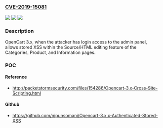 ### [CVE-2019-15081](https://cve.mitre.org/cgi-bin/cvename.cgi?name=CVE-2019-15081)
![](https://img.shields.io/static/v1?label=Product&message=n%2Fa&color=blue)
![](https://img.shields.io/static/v1?label=Version&message=n%2Fa&color=blue)
![](https://img.shields.io/static/v1?label=Vulnerability&message=n%2Fa&color=brighgreen)

### Description

OpenCart 3.x, when the attacker has login access to the admin panel, allows stored XSS within the Source/HTML editing feature of the Categories, Product, and Information pages.

### POC

#### Reference
- http://packetstormsecurity.com/files/154286/Opencart-3.x-Cross-Site-Scripting.html

#### Github
- https://github.com/nipunsomani/Opencart-3.x.x-Authenticated-Stored-XSS


